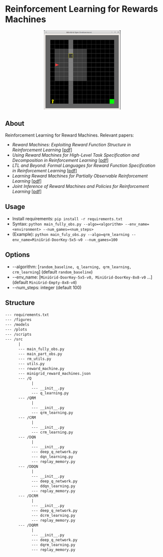 ﻿# Reinforcement Learning for Rewards Machines
 
<p align="center">
<img src="/figures/minigrid.PNG" width=250>
</p>

 ## About
 Reinforcement Learning for Reward Machines. Relevant papers:
 * *Reward Machines: Exploiting Reward Function Structure in Reinforcement Learning* [[pdf]](https://arxiv.org/pdf/2010.03950.pdf)
 * *Using Reward Machines for High-Level Task Specification and Decomposition in Reinforcement Learning* [[pdf]](http://proceedings.mlr.press/v80/icarte18a/icarte18a.pdf)
 * *LTL and Beyond: Formal Languages for Reward Function Specification in Reinforcement Learning* [[pdf]](https://www.ijcai.org/Proceedings/2019/0840.pdf)
 * *Learning Reward Machines for Partially Observable Reinforcement Learning* [[pdf]](https://papers.nips.cc/paper/2019/file/532435c44bec236b471a47a88d63513d-Paper.pdf)
 * *Joint Inference of Reward Machines and Policies for Reinforcement Learning* [[pdf]](https://arxiv.org/pdf/1909.05912.pdf)

 ## Usage
* Install requirements: `pip install -r requirements.txt`
* Syntax: `python main_fully_obs.py --algo=<algorithm> --env_name=<environment> --num_games=<num_steps>`
* (Example): `python main_fuly_obs.py --algo=qrm_learning --env_name=MiniGrid-DoorKey-5x5-v0 --num_games=100`
 
 ## Options
 * --algorithm: [`random_baseline, q_learning, qrm_learning, crm_learning`] (default `random_baseline`)
 * --env_name: [`MiniGrid-DoorKey-5x5-v0, MiniGrid-DoorKey-8x8-v0` ...] (default `MiniGrid-Empty-8x8-v0`)
 * --num_steps: integer (default 100)

 ## Structure
```
--- requirements.txt
--- /figures
--- /models
--- /plots
--- /scripts
--- /src
      |
      --- main_fully_obs.py
      --- main_part_obs.py
      --- rm_utils.py
      --- utils.py
      --- reward_machine.py
      --- minigrid_reward_machines.json
      --- /Q
            |
            --- __init__.py
            --- q_learning.py
      --- /QRM
            |
            --- __init__.py
            --- qrm_learning.py
      --- /CRM
            |
            --- __init__.py
            --- crm_learning.py
      --- /DQN
            |
            --- __init__.py
            --- deep_q_network.py
            --- dqn_learning.py
            --- replay_memory.py
      --- /DDQN
            |
            --- __init__.py
            --- deep_q_network.py
            --- ddqn_learning.py
            --- replay_memory.py
      --- /DCRM
            |
            --- __init__.py
            --- deep_q_network.py
            --- dcrm_learning.py
            --- replay_memory.py
      --- /DQRM
            |
            --- __init__.py
            --- deep_q_network.py
            --- dqrm_learning.py
            --- replay_memory.py
```
